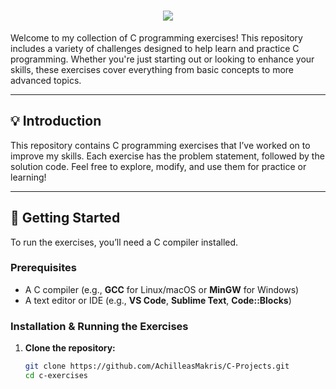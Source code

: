 <h1 align="center">
    <img src="https://readme-typing-svg.herokuapp.com/?font=Righteous&size=35&color=F76B92&center=true&vCenter=true&width=500&height=70&duration=2000&lines=C+Programming;+Exercises+Repository;" />
</h1>    

Welcome to my collection of C programming exercises! This repository includes a variety of challenges designed to help learn and practice C programming. Whether you're just starting out or looking to enhance your skills, these exercises cover everything from basic concepts to more advanced topics.


---

## 💡 Introduction

This repository contains C programming exercises that I’ve worked on to improve my skills. Each exercise has the problem statement, followed by the solution code. Feel free to explore, modify, and use them for practice or learning!

---

## 🚀 Getting Started

To run the exercises, you’ll need a C compiler installed.

### Prerequisites

- A C compiler (e.g., **GCC** for Linux/macOS or **MinGW** for Windows)
- A text editor or IDE (e.g., **VS Code**, **Sublime Text**, **Code::Blocks**)

### Installation & Running the Exercises

1. **Clone the repository:**
   ```bash
   git clone https://github.com/AchilleasMakris/C-Projects.git
   cd c-exercises
